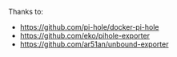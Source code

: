 Thanks to:
* https://github.com/pi-hole/docker-pi-hole
* https://github.com/eko/pihole-exporter
* https://github.com/ar51an/unbound-exporter